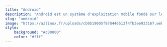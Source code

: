 ```yaml
---
title: "Android"
description: "Android est un système d'exploitation mobile fondé sur le noyau Linux et développé par des informaticiens sponsorisés par Google."
slug: "android"
image: "https://azlinux.fr/uploads/cb0b19005f878446512f4fb3ee933167.webp"
style:
    background: "#c80000"
    color: "#fff"
---
```

